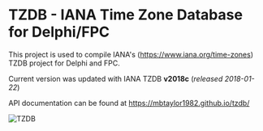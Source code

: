 TZDB - IANA Time Zone Database for Delphi/FPC
===========

This project is used to compile IANA's (https://www.iana.org/time-zones) TZDB project for Delphi and FPC.

Current version was updated with IANA TZDB **v2018c** (_released 2018-01-22_)

API documentation can be found at https://mbtaylor1982.github.io/tzdb/

![TZDB](https://github.com/pavkam/tzdb/raw/master/media/logo.jpg)
